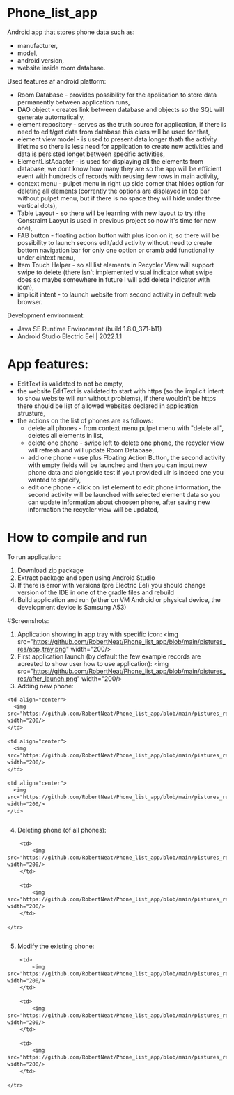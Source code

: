 # Phone_list_app
Android app that stores phone data such as:
- manufacturer,
- model,
- android version,
- website
inside room database.

Used features af android platform:
- Room Database - provides possibility for the application to store data permanently between application runs,
- DAO object - creates link between database and objects so the SQL will generate automatically,
- element repository - serves as the truth source for application, if there is need to edit/get data from database this class will be used for that,
- element view model - is used to present data longer thath the activity lifetime so there is less need for application to create new activities and data is persisted longet between specific activities,
- ElementListAdapter - is used for displaying all the elements from database, we dont know how many they are so the app will be efficient event with hundreds of records with reusing few rows in main activity,
- context menu - pulpet menu in right up side corner that hides option for deleting all elements (corrently the options are displayed in top bar without pulpet menu, but if there is no space they will hide under three vertical dots),
- Table Layout - so there will be learning with new layout to try (the Constraint Laoyut is used in previous project so now it's time for new one),
- FAB button - floating action button with plus icon on it, so there will be possibility to launch secons edit/add activity without need to create bottom navigation bar for only one option or cramb add functionality under cintext menu,
- Item Touch Helper - so all list elements in Recycler View will support swipe to delete (there isn't implemented visual indicator what swipe does so maybe somewhere in future I will add delete indicator with icon),
-  implicit intent - to launch website from second activity in default web browser.


Development environment:
- Java SE Runtime Environment (build 1.8.0_371-b11)
- Android Studio Electric Eel | 2022.1.1

# App features:
- EditText is validated to not be empty,
- the website EditText is validated to start with https (so the implicit intent to show website will run without problems), if there wouldn't be https there should be list of allowed websites declared in application strusture,
- the actions on the list of phones are as follows:
    - delete all phones - from context menu pulpet menu with "delete all", deletes all elements in list,
    - delete one phone - swipe left to delete one phone, the recycler view will refresh and will update Room Database,
    - add one phone - use plus Floating Action Button, the second activity with empty fields will be launched and then you can input new phone data and alongside test if yout provided ulr is indeed one you wanted to specify,
    - edit one phone - click on list element to edit phone information, the second activity will be launched with selected element data so you can update information about choosen phone, after saving new information the recycler view will be updated,


# How to compile and run
To run application:
1. Download zip package
2. Extract package and open using Android Studio
3. If there is error with versions (pre Electric Eel) you should change version of the IDE in one of the gradle files and rebuild
4. Build application and run (either on VM Android or physical device, the development device is Samsung A53)

#Screenshots:
1. Application showing in app tray with specific icon:
<img src="https://github.com/RobertNeat/Phone_list_app/blob/main/pistures_res/app_tray.png" width="200/>
2. First application launch (by default the few example records are acreated to show user how to use application):
<img src="https://github.com/RobertNeat/Phone_list_app/blob/main/pistures_res/after_launch.png" width="200/>
3. Adding new phone:

<table>
  <tr>
      
    <td align="center">
      <img src="https://github.com/RobertNeat/Phone_list_app/blob/main/pistures_res/after_launch.png" width="200/>
    </td>
    
    <td align="center">
      <img src="https://github.com/RobertNeat/Phone_list_app/blob/main/pistures_res/add%20activity.png" width="200/>
    </td>
    
    <td align="center">
      <img src="https://github.com/RobertNeat/Phone_list_app/blob/main/pistures_res/list_added.png" width="200/>
    </td>
    
  </tr>
</table>
        
4. Deleting phone (of all phones):
<table>
    <tr>
        
        <td>
            <img src="https://github.com/RobertNeat/Phone_list_app/blob/main/pistures_res/delete_on_swipe.png" width="200/>
        </td>
                
        <td>
            <img src="https://github.com/RobertNeat/Phone_list_app/blob/main/pistures_res/after_swipe.png" width="200/>
        </td> 
        
    </tr>
</table>


5. Modify the existing phone:
<table>
    <tr>
        
        <td>
            <img src="https://github.com/RobertNeat/Phone_list_app/blob/main/pistures_res/editadd%20activity.png" width="200/>
        </td>
        
        <td>
            <img src="https://github.com/RobertNeat/Phone_list_app/blob/main/pistures_res/implicit_intent_samsung.png" width="200/>
        </td>
        
        <td>
            <img src="https://github.com/RobertNeat/Phone_list_app/blob/main/pistures_res/list_edited.png" width="200/>
        </td>
        
    </tr>
</table>
